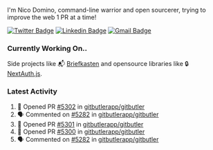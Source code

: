 
I'm Nico Domino, command-line warrior and open sourcerer, trying to improve the web 1 PR at a time!

[![Twitter Badge](https://img.shields.io/badge/-@ndom91-1ca0f1?style=flat-square&labelColor=1ca0f1&logo=twitter&logoColor=white&link=https://twitter.com/ndom91)](https://twitter.com/ndom91) [![Linkedin Badge](https://img.shields.io/badge/-ndom91-blue?style=flat-square&logo=Linkedin&logoColor=white&link=https://www.linkedin.com/in/ndom91/)](https://www.linkedin.com/in/ndom91/) [![Gmail Badge](https://img.shields.io/badge/-yo@ndo.dev-c14438?style=flat-square&logo=mail.ru&logoColor=white&link=mailto:yo@ndo.dev)](mailto:yo@ndo.dev)

### Currently Working On..

Side projects like 📬 [Briefkasten](https://briefkastenhq.com) and opensource libraries like 🔒 [NextAuth.js](https://github.com/nextauthjs/next-auth).

<!--START_SECTION_PROFILE_VIEWS:readme-info-->
<!--END_SECTION_PROFILE_VIEWS:readme-info-->

<!--START_SECTION_DAILY_COMMIT:readme-info-->
<!--END_SECTION_DAILY_COMMIT:readme-info-->

<!--START_SECTION_WEEKLY_COMMIT:readme-info-->
<!--END_SECTION_WEEKLY_COMMIT:readme-info-->

### Latest Activity

<!--START_SECTION:activity-->
1. 💪 Opened PR [#5302](https://github.com/gitbutlerapp/gitbutler/pull/5302) in [gitbutlerapp/gitbutler](https://github.com/gitbutlerapp/gitbutler)
2. 🗣 Commented on [#5282](https://github.com/gitbutlerapp/gitbutler/issues/5282#issuecomment-2435589471) in [gitbutlerapp/gitbutler](https://github.com/gitbutlerapp/gitbutler)
3. 💪 Opened PR [#5301](https://github.com/gitbutlerapp/gitbutler/pull/5301) in [gitbutlerapp/gitbutler](https://github.com/gitbutlerapp/gitbutler)
4. 💪 Opened PR [#5300](https://github.com/gitbutlerapp/gitbutler/pull/5300) in [gitbutlerapp/gitbutler](https://github.com/gitbutlerapp/gitbutler)
5. 🗣 Commented on [#5282](https://github.com/gitbutlerapp/gitbutler/issues/5282#issuecomment-2435334849) in [gitbutlerapp/gitbutler](https://github.com/gitbutlerapp/gitbutler)
<!--END_SECTION:activity-->
